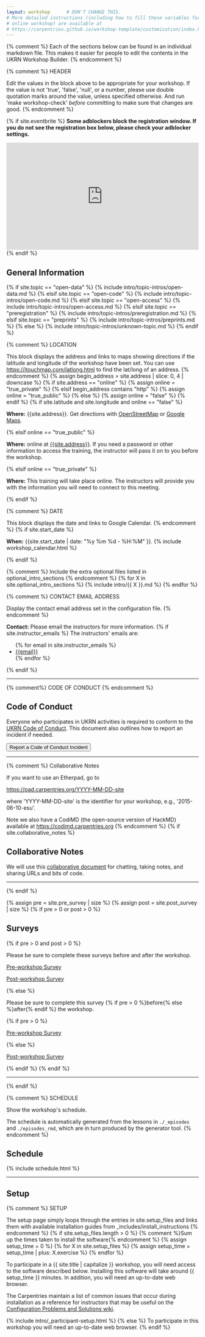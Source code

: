 ```yaml
---
layout: workshop      # DON'T CHANGE THIS.
# More detailed instructions (including how to fill these variables for an
# online workshop) are available at
# https://carpentries.github.io/workshop-template/customization/index.html
---
```


{% comment %}
Each of the sections below can be found in an individual markdown file.
This makes it easier for people to edit the contents in the UKRN Workshop Builder.
{% endcomment %}

{% comment %}
HEADER

Edit the values in the block above to be appropriate for your workshop.
If the value is not 'true', 'false', 'null', or a number, please use
double quotation marks around the value, unless specified otherwise.
And run 'make workshop-check' *before* committing to make sure that changes are good.
{% endcomment %}

{% if site.eventbrite %}
**Some adblockers block the registration window. If you do not see the
  registration box below, please check your adblocker settings.**

<iframe
  src="https://www.eventbrite.com/tickets-external?eid={{site.eventbrite}}&ref=etckt"
  frameborder="0"
  width="100%"
  height="280px"
  scrolling="auto">
</iframe>
{% endif %}


<h2 id="general">General Information</h2>

{% if site.topic == "open-data" %}
{% include intro/topic-intros/open-data.md %}
{% elsif site.topic == "open-code" %}
{% include intro/topic-intros/open-code.md %}
{% elsif site.topic == "open-access" %}
{% include intro/topic-intros/open-access.md %}
{% elsif site.topic == "preregistration" %}
{% include intro/topic-intros/preregistration.md %}
{% elsif site.topic == "preprints" %}
{% include intro/topic-intros/preprints.md %}
{% else %}
{% include intro/topic-intros/unknown-topic.md %}
{% endif %}

{% comment %}
LOCATION

This block displays the address and links to maps showing directions
if the latitude and longitude of the workshop have been set.  You
can use https://itouchmap.com/latlong.html to find the lat/long of an
address.
{% endcomment %}
{% assign begin_address = site.address | slice: 0, 4 | downcase  %}
{% if site.address == "online" %}
{% assign online = "true_private" %}
{% elsif begin_address contains "http" %}
{% assign online = "true_public" %}
{% else %}
{% assign online = "false" %}
{% endif %}
{% if site.latitude and site.longitude and online == "false" %}
<p id="where">
  <strong>Where:</strong>
  {{site.address}}.
  Get directions with
  <a href="//www.openstreetmap.org/?mlat={{site.latitude}}&mlon={{site.longitude}}&zoom=16">OpenStreetMap</a>
  or
  <a href="//maps.google.com/maps?q={{site.latitude}},{{site.longitude}}">Google Maps</a>.
</p>
{% elsif online == "true_public" %}
<p id="where">
  <strong>Where:</strong>
  online at <a href="{{site.address}}">{{site.address}}</a>.
  If you need a password or other information to access the training,
  the instructor will pass it on to you before the workshop.
</p>
{% elsif online == "true_private" %}
<p id="where">
  <strong>Where:</strong> This training will take place online.
  The instructors will provide you with the information you will need to connect to this meeting.
</p>
{% endif %}

{% comment %}
DATE

This block displays the date and links to Google Calendar.
{% endcomment %}
{% if site.start_date %}
<p id="when">
  <strong>When:</strong>
  {{site.start_date | date: "%y %m %d - %H:%M" }}.
  {% include workshop_calendar.html %}
</p>
{% endif %}

{% comment %} Include the extra optional files listed in optional_intro_sections {% endcomment %}
{% for X in site.optional_intro_sections %}
{% include intro/{{ X }}.md %}
{% endfor %}

{% comment %}
CONTACT EMAIL ADDRESS

Display the contact email address set in the configuration file.
{% endcomment %}
<p id="contact">
  <strong>Contact:</strong>
  Please email the instructors for more information.
  {% if site.instructor_emails %}
    The instructors' emails are:
    <ul>
    {% for email in site.instructor_emails %}
      <li><a href='mailto:{{email}}'>{{email}}</a></li>
    {% endfor %}
    </ul>
  {% endif %}
</p>

<hr/>

{% comment%}
CODE OF CONDUCT
{% endcomment %}
<h2 id="code-of-conduct">Code of Conduct</h2>

<p>
Everyone who participates in UKRN activities is required to conform to the <a href="https://cpb-eu-w2.wpmucdn.com/blogs.bristol.ac.uk/dist/b/631/files/2020/07/Code-of-Conduct-extracted-from-UKRN-ToR-v3.2.pdf">UKRN Code of Conduct</a>. This document also outlines how to report an incident if needed.
</p>

<p class="text-center">
  <a href="https://www.ukrn.org/contact-us/">
    <button type="button" class="btn btn-info">Report a Code of Conduct Incident</button>
  </a>
</p>
<hr/>


{% comment %}
Collaborative Notes

If you want to use an Etherpad, go to

https://pad.carpentries.org/YYYY-MM-DD-site

where 'YYYY-MM-DD-site' is the identifier for your workshop,
e.g., '2015-06-10-esu'.

Note we also have a CodiMD (the open-source version of HackMD)
available at https://codimd.carpentries.org
{% endcomment %}
{% if site.collaborative_notes %}
<h2 id="collaborative_notes">Collaborative Notes</h2>

<p>
We will use this <a href="{{ site.collaborative_notes }}">collaborative document</a> for chatting, taking notes, and sharing URLs and bits of code.
</p>
<hr/>
{% endif %}

{% assign pre = site.pre_survey | size %}
{% assign post = site.post_survey | size %}
{% if pre > 0 or post > 0 %}
<h2 id="surveys">Surveys</h2>
{% if pre > 0 and post > 0 %}
<p>Please be sure to complete these surveys before and after the workshop.</p>
<p><a href="{{ site.pre_survey }}{{ site.github.project_title }}">Pre-workshop Survey</a></p>
<p><a href="{{ site.post_survey }}{{ site.github.project_title }}">Post-workshop Survey</a></p>
{% else %}
<p>Please be sure to complete this survey {% if pre > 0 %}before{% else %}after{% endif %} the workshop.</p>
{% if pre > 0 %}<p><a href="{{ site.pre_survey }}{{ site.github.project_title }}">Pre-workshop Survey</a></p>
{% else %}<p><a href="{{ site.post_survey }}{{ site.github.project_title }}">Post-workshop Survey</a></p>{% endif %}
{% endif %}
<hr/>
{% endif %}

{% comment %}
SCHEDULE

Show the workshop's schedule.

The schedule is automatically generated from the lessons in `./_episodes` and `./episodes_rmd`, which are in turn produced by the generator tool.
{% endcomment %}

<h2 id="schedule">Schedule</h2>

{% include schedule.html %}

<hr/>


<h2 id="setup">Setup</h2>
{% comment %}
SETUP

The setup page simply loops through the entries in site.setup_files and links them with available installation guides from _includes/install_instructions
{% endcomment %}
{% if site.setup_files.length > 0 %}
{% comment %}Sum up the times taken to install the software{% endcomment %}
{% assign setup_time = 0 %}
{% for X in site.setup_files %}
{% assign setup_time = setup_time | plus: X.exercise %}
{% endfor %}

To participate in a {{ site.title | capitalize }}
workshop,
you will need access to the software described below.
Installing this software will take around {{ setup_time }} minutes.
In addition, you will need an up-to-date web browser.

The Carpentries maintain a list of common issues that occur during installation as a reference for instructors
that may be useful on the
[Configuration Problems and Solutions wiki](https://github.com/carpentries/workshop-template/wiki/Configuration-Problems-and-Solutions).

{% include intro/_participant-setup.html %}
{% else %}
To participate in this workshop you will need an up-to-date web browser.
{% endif %}

